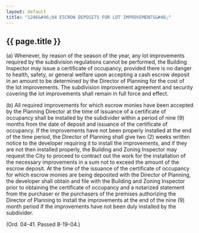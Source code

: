 ```yaml
---
layout: default 
title: "1246&#46;04 ESCROW DEPOSITS FOR LOT IMPROVEMENTS&#46;"
---
```


{{ page.title }}
----------------

​(a) Whenever, by reason of the season of the year, any lot improvements
required by the subdivision regulations cannot be performed, the
Building Inspector may issue a certificate of occupancy, provided there
is no danger to health, safety, or general welfare upon accepting a cash
escrow deposit in an amount to be determined by the Director of Planning
for the cost of the lot improvements. The subdivision improvement
agreement and security covering the lot improvements shall remain in
full force and effect.

​(b) All required improvements for which escrow monies have been
accepted by the Planning Director at the time of issuance of a
certificate of occupancy shall be installed by the subdivider within a
period of nine (9) months from the date of deposit and issuance of the
certificate of occupancy. If the improvements have not been properly
installed at the end of the time period, the Director of Planning shall
give two (2) weeks written notice to the developer requiring it to
install the improvements, and if they are not then installed properly,
the Building and Zoning Inspector may request the City to proceed to
contract out the work for the installation of the necessary improvements
in a sum not to exceed the amount of the escrow deposit. At the time of
the issuance of the certificate of occupancy for which escrow monies are
being deposited with the Director of Planning, the developer shall
obtain and file with the Building and Zoning Inspector prior to
obtaining the certificate of occupancy and a notarized statement from
the purchaser or the purchasers of the premises authorizing the Director
of Planning to install the improvements at the end of the nine (9) month
period if the improvements have not been duly installed by the
subdivider.

(Ord. 04-41. Passed 8-19-04.)
